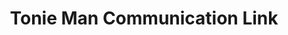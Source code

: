 ---
title: "Tonie Man Communication Link"
url: /gbarnga/tonie-man-communication-link/
shop: electronics
---